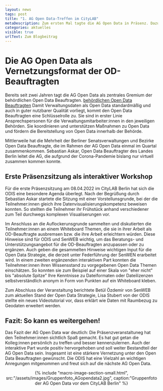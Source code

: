 ```yaml
---
layout: news
tags: post
title: "1. AG Open Data-Treffen im CityLAB"
metaDescription: Zum ersten Mal tagte die AG Open Data in Präsenz. Dazu lud die ODIS in das CityLAB und organisierte gemeinsam mit SenWEB die Sitzung. Im Fokus stand das persönliche Kennenlernen sowie die Identifikation von Pain-Points und Verbsserungsmöglichkeiten in der Arbeit der OD-Beauftragten. Zum Abschied fiel Das Feedback positiv aus. Eine Fortsetzung der AG in Präsenz und eine stärkere Einbindung der Teilnehmer soll auch in den nächsten Sitzungen zur Regel werden.
categories: aktuelles
visible: true
urlText: Zum Blogbeitrag
---
```

# Die AG Open Data als Vernetzungsformat der OD-Beauftragten
Bereits seit zwei Jahren tagt die AG Open Data als zentrales Gremium der behördlichen Open Data Beauftragten. <a href="https://www.berlin.de/sen/wirtschaft/digitalisierung/open-data/open-data-beauftragte/" target="blank">behördlichen Open Data Beauftragten</a> Damit Verwaltungsdaten als Open Data standardmäßig und auch in guter nutzbarer Qualität vorliegt, kommt den Open Data Beauftragten eine Schlüsselrolle zu. Sie sind in erster Linie Ansprechspersonen für die Verwaltungsmitarbeiter:innen in den jeweiligen Behörden. Sie koordinieren und unterstützen Maßnahmen zu Open Data und fördern die Bereitstellung von Open Data innerhalb der Behörde. 

Mittlerweile hat die Mehrheit der Berliner Senatsverwaltungen und Bezirke Open Data Beauftragte, die im Rahmen der AG Open Data einmal im Quartal zusammenkommen. Sebastian Askar, Open Data Beauftragter des Landes Berlin leitet die AG, die aufgrund der Corona-Pandemie bislang nur virtuell zusammen kommen konnte.

## Erste Präsenzsitzung als interaktiver Workshop
Für die erste Präsenzsitzung am 08.04.2022 im CityLAB Berlin hat sich die ODIS eine besondere Agenda überlegt. Nach der Begrüßung durch Sebastian Askar startete die Sitzung mit einer Vorstellunsgrunde, bei der die Teilnehmer:innen gleich ihre Datenvisualisierungskompetenz beweisen konnten. So stellten die Teilnehmer ihr Frühstück anhand verschiedener zum Teil durchwegs komplexen Visualiserungen vor.

Im Anschluss an die Auflockerunsgrunde sammelten und diskutierten die Teilnehmer:innen an einem Whiteboard Themen, die sie in ihrer Arbeit als OD-Beauftragte ausbremsen bzw. die ihre Arbeit erleichtern würden. Diese Hinweise sind für ODIS und SenWEB wichtig, um das Beratungs- und Unterstützungsangebot für die OD-Beauftragten anzupassen oder zu ergänzen. Auch geben die gesammelten Hinweise wichtigen Input für die Open Data Strategie, die derzeit unter Federführung der SenWEN erarbeitet wird. In einem zweiten ergänzenden interaktiven Part konnten die Teilnehmer:innen ihren Wissensstand zu vorgegebenen Open Data Themen einschätzen. So konnten sie zum Beispiel auf einer Skala von "eher nicht" bis "absolute Spitze" Ihre Kenntnisse zu Dateiformaten oder Dateilizenzen selbstverständlich anonym in Form von Punkten auf ein Whiteboard kleben. 

Zum Abschluss der Veranstaltung berichtete Betül Özdemir von SenWEB zum aktuellen Stand der Open Data Strategie, Lisa Stubert von der ODIS stellte ein neues Videotutorial vor, dass erklärt wie Daten mit Raumbezug zu Geodaten erweitert werden.

## Fazit: So kann es weitergehen!
Das Fazit der AG Open Data war deutlich: Die Präsenzveranstaltuneg hat den Teilnehmer:innen sichtlich Spaß gemacht. Es hat gut getan die Kolleg:innen persönlich zu treffen und besser kennenzulernen. Auch der interaktive Part wurde positiv hervorgehoben und soll weiter Bestandteil der AG Open Data sein. Insgesamt ist eine stärkere Vernetzung unter den Open Data Beauftragten gewünscht. Die ODIS hat eine Vielzahl an wichtigen Anregungen mitgenommen und freut sich auf die nächste AG Open Data.

<center>
{% include "macro-image-section-small.html", src:"/assets/images/Gruppenfoto_AGopendata2.jpg", caption:"Gruppenfoto der AG Open Data vor dem CityLAB Berlin" %}
</center>
